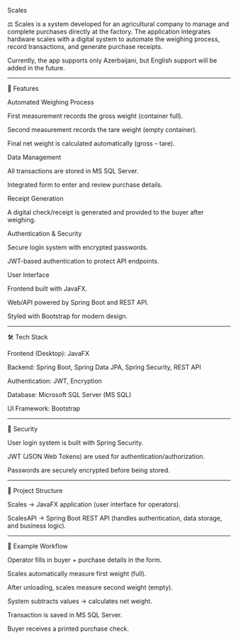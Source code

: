 Scales

⚖️ Scales is a system developed for an agricultural company to manage and complete purchases directly at the factory. The application integrates hardware scales with a digital system to automate the weighing process, record transactions, and generate purchase receipts.

Currently, the app supports only Azerbaijani, but English support will be added in the future.

---

📌 Features

Automated Weighing Process

First measurement records the gross weight (container full).

Second measurement records the tare weight (empty container).

Final net weight is calculated automatically (gross – tare).

Data Management

All transactions are stored in MS SQL Server.

Integrated form to enter and review purchase details.

Receipt Generation

A digital check/receipt is generated and provided to the buyer after weighing.

Authentication & Security

Secure login system with encrypted passwords.

JWT-based authentication to protect API endpoints.

User Interface

Frontend built with JavaFX.

Web/API powered by Spring Boot and REST API.

Styled with Bootstrap for modern design.

---

🛠 Tech Stack

Frontend (Desktop): JavaFX

Backend: Spring Boot, Spring Data JPA, Spring Security, REST API

Authentication: JWT, Encryption

Database: Microsoft SQL Server (MS SQL)

UI Framework: Bootstrap

---

🔐 Security

User login system is built with Spring Security.

JWT (JSON Web Tokens) are used for authentication/authorization.

Passwords are securely encrypted before being stored.

---

📂 Project Structure

Scales → JavaFX application (user interface for operators).

ScalesAPI → Spring Boot REST API (handles authentication, data storage, and business logic).

---

📸 Example Workflow

Operator fills in buyer + purchase details in the form.

Scales automatically measure first weight (full).

After unloading, scales measure second weight (empty).

System subtracts values → calculates net weight.

Transaction is saved in MS SQL Server.

Buyer receives a printed purchase check.

